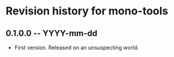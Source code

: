 # Revision history for mono-tools

## 0.1.0.0 -- YYYY-mm-dd

* First version. Released on an unsuspecting world.
